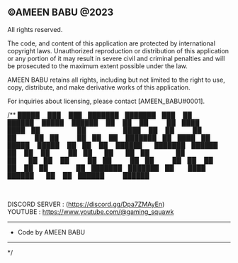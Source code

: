 ## ©AMEEN BABU                                             @2023
All rights reserved.

The code, and content of this application are protected by international copyright laws. Unauthorized reproduction or distribution of this application or any portion of it may result in severe civil and criminal penalties and will be prosecuted to the maximum extent possible under the law.

AMEEN BABU                                             retains all rights, including but not limited to the right to use, copy, distribute, and make derivative works of this application.

For inquiries about licensing, please contact [AMEEN_BABU#0001].

/**
 █████  ███    ███ ███████ ███████ ███    ██     ██████   █████  ██████  ██    ██ 
██   ██ ████  ████ ██      ██      ████   ██     ██   ██ ██   ██ ██   ██ ██    ██ 
███████ ██ ████ ██ █████   █████   ██ ██  ██     ██████  ███████ ██████  ██    ██ 
██   ██ ██  ██  ██ ██      ██      ██  ██ ██     ██   ██ ██   ██ ██   ██ ██    ██ 
██   ██ ██      ██ ███████ ███████ ██   ████     ██████  ██   ██ ██████   ██████  
                                                                                  
                                                                                            

  DISCORD SERVER : (https://discord.gg/Dpa7ZMAyEn)                                                     
  YOUTUBE : https://www.youtube.com/@gaming_squawk                                                   
 * **********************************************
 *   Code by AMEEN BABU                                            
 * **********************************************
 */
